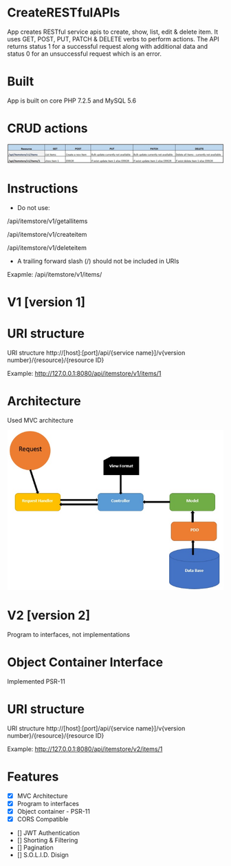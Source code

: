# CreateRESTfulAPIs

App creates RESTful service apis to create, show, list, edit & delete item. It uses GET, POST, PUT, PATCH & DELETE verbs to perform actions. The API returns status 1 for a successful request along with additional data and status 0 for an unsuccessful request which is an error.


# Built
App is built on core PHP 7.2.5 and MySQL 5.6


# CRUD actions
![CURD_actions.jpg](./img/CURD_actions.jpg)


# Instructions 
* Do not use:
 
 /api/itemstore/v1/getallitems 
 
 /api/itemstore/v1/createitem
 
 /api/itemstore/v1/deleteitem
 
 * A trailing forward slash (/) should not be included in URIs

Exapmle: /api/itemstore/v1/items/       
         

# V1 [version 1]


# URI structure
URI structure http://[host]:[port]/api/{service name}]/v{version number}/{resource}/{resource ID}


Example: http://127.0.0.1:8080/api/itemstore/v1/items/1


# Architecture

Used MVC architecture

![architecture_create_rest_api.jpg](./img/architecture_create_rest_api.jpg)





# V2 [version 2]

Program to interfaces, not implementations


# Object Container Interface

Implemented PSR-11


# URI structure

URI structure http://[host]:[port]/api/{service name}]/v{version number}/{resource}/{resource ID}

Example: http://127.0.0.1:8080/api/itemstore/v2/items/1


# Features

- [x] MVC Architecture
- [x] Program to interfaces
- [x] Object container - PSR-11
- [X] CORS Compatible 
- [] JWT Authentication
- [] Shorting & Filtering
- [] Pagination
- [] S.O.L.I.D. Disign
